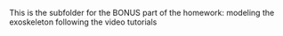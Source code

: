 This is the subfolder for the BONUS part of the homework: modeling the exoskeleton following the video tutorials
